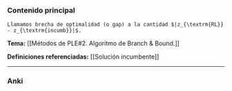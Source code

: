 ### Contenido principal

```ad-Formal
Llamamos brecha de optimalidad (o gap) a la cantidad $|z_{\textrm{RL}} - z_{\textrm{incumb}}|$.
```

**Tema:** [[Métodos de PLE#2. Algoritmo de Branch & Bound.]]

**Definiciones referenciadas:** [[Solución incumbente]]

---
### Anki

